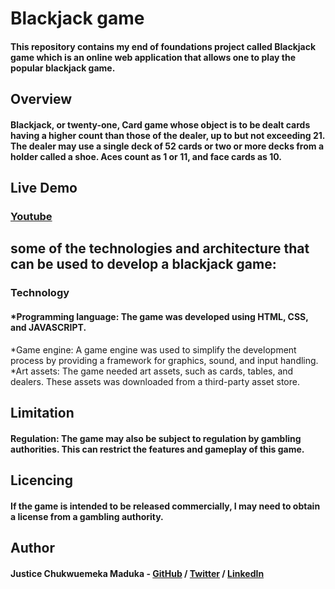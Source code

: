 # Blackjack game
#### This repository contains my end of foundations project called Blackjack game which is an online web application that allows one to play the popular blackjack game. 

## Overview
#### Blackjack, or twenty-one, Card game whose object is to be dealt cards having a higher count than those of the dealer, up to but not exceeding 21. The dealer may use a single deck of 52 cards or two or more decks from a holder called a shoe. Aces count as 1 or 11, and face cards as 10.

## Live Demo
### [Youtube](https://www.youtube.com/watch?v=9qQDgbonBS4)

## some of the technologies and architecture that can be used to develop a blackjack game:
### Technology
#### *Programming language: The game was developed using HTML, CSS, and JAVASCRIPT.
*Game engine: A game engine was used to simplify the development process by providing a framework for graphics, sound, and input handling.
*Art assets: The game needed art assets, such as cards, tables, and dealers. These assets was downloaded  from a third-party asset store.

## Limitation
#### Regulation: The game may also be subject to regulation by gambling authorities. This can restrict the features and gameplay of this game.

## Licencing
#### If the game is intended to be released commercially, I may need to obtain a license from a gambling authority.

## Author
#### Justice Chukwuemeka Maduka - [GitHub](https://github.com/MadukaJustice) / [Twitter](https://twitter.com/alpha_coder1) / [LinkedIn](https://www.linkedin.com/in/maduka-justice-815014239)
